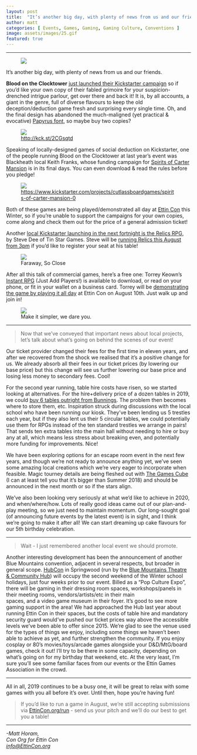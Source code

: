 ```yaml
---
layout: post
title:  "It’s another big day, with plenty of news from us and our friends."
author: matt
categories: [ Events, Games, Gaming, Gaming Culture, Conventions ]
image: assets/images/25.gif
featured: true
---
```


<section name="6c21" class="section section--body section--first"><div class="section-divider"><hr class="section-divider"></div><div class="section-content"><div class="section-inner sectionLayout--insetColumn">

<figure name="5a78" id="5a78" class="graf graf--figure graf--leading"><img class="graf-image" data-image-id="1*3Q6BvBN9bygywBdI9xlKoQ.gif" data-width="600" data-height="294" data-is-featured="true" src="/blog/assets/images/25.gif"></figure>

<p name="1563" id="1563" class="graf graf--p graf-after--figure">It’s another big day, with plenty of news from us and our friends.</p><p name="c2ec" id="c2ec" class="graf graf--p graf-after--p"><strong class="markup--strong markup--p-strong">Blood on the Clocktower</strong> <a href="http://kck.st/2CGsqtd" data-href="http://kck.st/2CGsqtd" class="markup--anchor markup--p-anchor" rel="noopener" target="_blank">just launched their Kickstarter campaign</a> so if you’d like your own copy of their fabled grimoire for your suspicion-drenched intrigue parlour, get over there and back it! It is, by all accounts, a giant in the genre, full of diverse flavours to keep the old deception/deduction game fresh and surprising every single time. Oh, and the final design has abandoned the much-maligned (yet practical &amp; evocative) <a href="https://www.vulture.com/2018/10/a-year-after-snls-papyrus-sketch-avatar-picks-a-new-font.html" data-href="https://www.vulture.com/2018/10/a-year-after-snls-papyrus-sketch-avatar-picks-a-new-font.html" class="markup--anchor markup--p-anchor" rel="noopener" target="_blank">Papyrus font</a>, so maybe buy two copies?</p>

<figure name="8f87" id="8f87" class="graf graf--figure graf-after--p"><img class="graf-image" data-image-id="1*qBePOrq1BvjSe81KqpPRYg.png" data-width="680" data-height="414" src="/blog/assets/images/25b.png"><figcaption class="imageCaption"><a href="http://kck.st/2CGsqtd" data-href="http://kck.st/2CGsqtd" class="markup--anchor markup--figure-anchor" rel="nofollow noopener" target="_blank">http://kck.st/2CGsqtd</a></figcaption></figure>

<p name="4dd0" id="4dd0" class="graf graf--p graf-after--figure">Speaking of locally-designed games of social deduction on Kickstarter, one of the people running Blood on the Clocktower at last year’s event was Blackheath local Keith Franks, whose funding campaign for <a href="https://www.kickstarter.com/projects/cutlassboardgames/spirits-of-carter-mansion-0" data-href="https://www.kickstarter.com/projects/cutlassboardgames/spirits-of-carter-mansion-0" class="markup--anchor markup--p-anchor" rel="noopener" target="_blank">Spirits of Carter Mansion</a> is in its final days. You can even download &amp; read the rules before you pledge!</p>

<figure name="8add" id="8add" class="graf graf--figure graf-after--p"><img class="graf-image" data-image-id="1*U0ujzLqZOCQSeG0-w8rVJw.png" data-width="682" data-height="390" src="/blog/assets/images/25c.png"><figcaption class="imageCaption"><a href="https://www.kickstarter.com/projects/cutlassboardgames/spirits-of-carter-mansion-0" data-href="https://www.kickstarter.com/projects/cutlassboardgames/spirits-of-carter-mansion-0" class="markup--anchor markup--figure-anchor" rel="noopener" target="_blank">https://www.kickstarter.com/projects/cutlassboardgames/spirits-of-carter-mansion-0</a></figcaption></figure>

<p name="1dc0" id="1dc0" class="graf graf--p graf-after--figure">Both of these games are being played/demonstrated all day at <a href="https://EttinCon.org" data-href="https://EttinCon.org" class="markup--anchor markup--p-anchor" rel="noopener" target="_blank">Ettin Con</a> this Winter, so if you’re unable to support the campaigns for your own copies, come along and check them out for the price of a general admission ticket!</p><p name="675a" id="675a" class="graf graf--p graf-after--p">Another <a href="https://www.kickstarter.com/projects/stevedee/relics-a-game-of-angels/" data-href="https://www.kickstarter.com/projects/stevedee/relics-a-game-of-angels/" class="markup--anchor markup--p-anchor" rel="noopener" target="_blank">local Kickstarter launching in the next fortnight is the Relics RPG</a>, by Steve Dee of Tin Star Games. Steve will be <a href="https://EttinCon.org/#RELICS" data-href="https://EttinCon.org/#RELICS" class="markup--anchor markup--p-anchor" rel="noopener" target="_blank">running Relics this August from 3pm</a> if you’d like to register your seat at his table!</p>

<figure name="5eef" id="5eef" class="graf graf--figure graf-after--p"><img class="graf-image" data-image-id="1*Zb0JUk6u7rd_lGUeDQKB4Q.jpeg" data-width="1000" data-height="562" src="/blog/assets/images/25d.jpeg"><figcaption class="imageCaption">Faraway, So Close</figcaption></figure>

<p name="dfe4" id="dfe4" class="graf graf--p graf-after--figure">After all this talk of commercial games, here’s a free one: Torrey Keown’s <a href="https://wanderinggm.itch.io/instant-rpg" data-href="https://wanderinggm.itch.io/instant-rpg" class="markup--anchor markup--p-anchor" rel="noopener" target="_blank">Instant RPG</a> (Just Add Players!) is available to download, or read on your phone, or fit in your wallet on a business card. Torrey will be <a href="https://EttinCon.org/#INSTANT" data-href="https://EttinCon.org/#INSTANT" class="markup--anchor markup--p-anchor" rel="noopener" target="_blank">demonstrating the game by playing it all day</a> at Ettin Con on August 10th. Just walk up and join in!</p>

<figure name="7356" id="7356" class="graf graf--figure graf-after--p graf--trailing"><img class="graf-image" data-image-id="1*o8kgy0NQTkqc4_MMkhIRAQ.jpeg" data-width="1500" data-height="500" src="/blog/assets/images/25e.jpeg"><figcaption class="imageCaption">Make it simpler, we dare you.</figcaption></figure>

</div></div></section><section name="b5c4" class="section section--body"><div class="section-divider"><hr class="section-divider"></div><div class="section-content"><div class="section-inner sectionLayout--insetColumn"><blockquote name="635a" id="635a" class="graf graf--blockquote graf--leading">Now that we’ve conveyed that important news about local projects, let’s talk about what’s going on behind the scenes of our event!</blockquote><p name="1197" id="1197" class="graf graf--p graf-after--blockquote">Our ticket provider changed their fees for the first time in eleven years, and after we recovered from the shock we realised that it’s a positive change for us. We already absorb all their fees in our ticket prices (by lowering our base price) but this change will see us further lowering our base price and losing less money to secondary fees. Cool!</p><p name="4077" id="4077" class="graf graf--p graf-after--p">For the second year running, table hire costs have risen, so we started looking at alternatives. For the hire+delivery price of a dozen tables in 2019, we could <a href="https://www.bunnings.com.au/coleman-6ft-bi-fold-moulded-table_p3192385" data-href="https://www.bunnings.com.au/coleman-6ft-bi-fold-moulded-table_p3192385" class="markup--anchor markup--p-anchor" rel="noopener" target="_blank">buy 6 tables outright from Bunnings</a>. The problem then becomes where to store them, etc. Inspiration struck during discussions with the local school who have been running our kiosk. They’ve been lending us 5 trestles each year, but if they also lent us their 5 circular tables, we could potentially use them for RPGs instead of the ten standard trestles we arrange in pairs! That sends ten extra tables into the main hall without needing to hire or buy any at all, which means less stress about breaking even, and potentially more funding for improvements. Nice!</p><p name="63f5" id="63f5" class="graf graf--p graf-after--p">We have been exploring options for an escape room event in the next few years, and though we’re not ready to announce anything yet, we’ve seen some amazing local creations which we’re very eager to incorporate when feasible. Magic tourney details are being fleshed out with <a href="http://www.thegamescube.com/" data-href="http://www.thegamescube.com/" class="markup--anchor markup--p-anchor" rel="noopener" target="_blank">The Games Cube</a> (I can at least tell you that it’s bigger than Summer 2018) and should be announced in the next month or so if the stars align.</p><p name="f2c8" id="f2c8" class="graf graf--p graf-after--p graf--trailing">We’ve also been looking very seriously at what we’d like to achieve in 2020, and when/where/how. Lots of really good ideas came out of our plan-and-play meeting, so we just need to maintain momentum. Our long-sought goal (of announcing future events by the latest event) is in sight, and I think we’re going to make it after all! We can start dreaming up cake flavours for our 5th birthday celebration.</p></div></div></section><section name="93fb" class="section section--body"><div class="section-divider"><hr class="section-divider"></div><div class="section-content"><div class="section-inner sectionLayout--insetColumn"><blockquote name="b9e8" id="b9e8" class="graf graf--blockquote graf--leading">Wait - I just remembered another local event we should promote.</blockquote><p name="aba0" id="aba0" class="graf graf--p graf-after--blockquote graf--trailing">Another interesting development has been the announcement of another Blue Mountains convention, adjacent in several respects, but broader in general scope. <a href="https://www.hubcon.com.au/" data-href="https://www.hubcon.com.au/" class="markup--anchor markup--p-anchor" rel="noopener" target="_blank">HubCon</a> in Springwood (run by the <a href="https://bluemountainstheatreandhub.com.au" data-href="https://bluemountainstheatreandhub.com.au" class="markup--anchor markup--p-anchor" rel="noopener" target="_blank">Blue Mountains Theatre &amp; Community Hub</a>) will occupy the second weekend of the Winter school holidays, just four weeks prior to our event. Billed as a “Pop Culture Expo”, there will be gaming in their dressing room spaces, workshops/panels in their meeting rooms, vendors/artists/etc in their main spaces, and a video game museum in their foyer. It’s good to see more gaming support in the area! We had approached the Hub last year about running Ettin Con in their spaces, but the costs of table hire and mandatory security guard would’ve pushed our ticket prices way above the accessible levels we’ve been able to offer since 2015. We’re glad to see the venue used for the types of things we enjoy, including some things we haven’t been able to achieve as yet, and further strengthen the community. If you enjoy cosplay or 80’s movies/toys/arcade games alongside your D&amp;D/MtG/board games, check it out! I’ll try to be there in some capacity, depending on what’s going on for my birthday that weekend, etc. At the very least, I’m sure you’ll see some familiar faces from our events or the Ettin Games Association in the crowd.</p></div></div></section><section name="8c0c" class="section section--body"><div class="section-divider"><hr class="section-divider"></div><div class="section-content"><div class="section-inner sectionLayout--insetColumn"><p name="c6f8" id="c6f8" class="graf graf--p graf--leading">All in all, 2019 continues to be a busy one, it will be great to relax with some games with you all before it’s over. Until then, hope you’re having fun!</p><blockquote name="a6ba" id="a6ba" class="graf graf--blockquote graf-after--p graf--trailing">If you’d like to run a game in August, we’re still accepting submissions via <a href="https://EttinCon.org/run" data-href="https://EttinCon.org/run" class="markup--anchor markup--blockquote-anchor" rel="noopener" target="_blank">EttinCon.org/run</a> - send us your pitch and we’ll do our best to get you a table!</blockquote></div></div></section><section name="0ad4" class="section section--body section--last"><div class="section-divider"><hr class="section-divider"></div><div class="section-content"><div class="section-inner sectionLayout--insetColumn"><p name="d9e0" id="d9e0" class="graf graf--p graf--leading graf--trailing"><em class="markup--em markup--p-em">-Matt Horam,<br>Con Org for Ettin Con<br></em><a href="mailto:info@EttinCon.org" data-href="mailto:info@EttinCon.org" class="markup--anchor markup--p-anchor" target="_blank"><em class="markup--em markup--p-em">info@EttinCon.org</em></a></p></div></div></section>